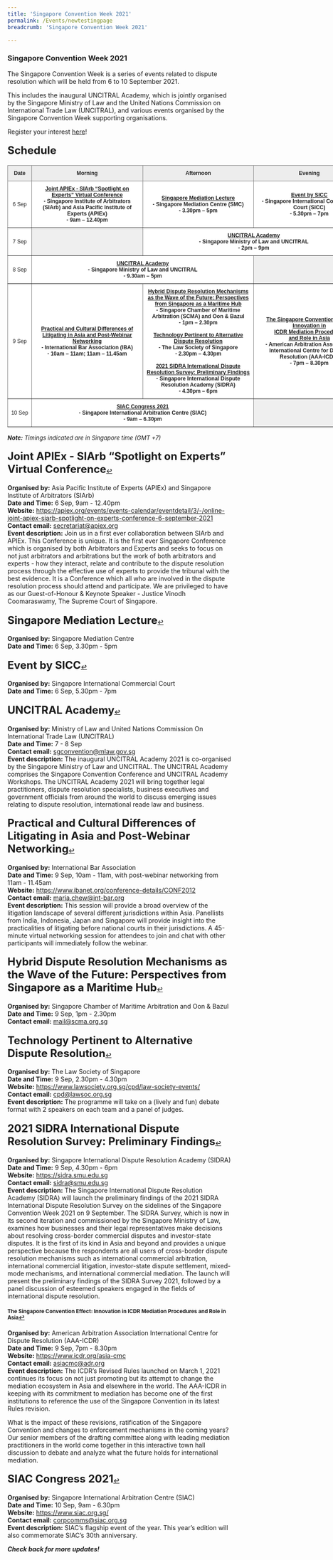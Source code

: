 ```yaml
---
title: 'Singapore Convention Week 2021'
permalink: /Events/newtestingpage
breadcrumb: 'Singapore Convention Week 2021'

---
```


### **Singapore Convention Week 2021** 
The Singapore Convention Week is a series of events related to dispute resolution which will be held from 6 to 10 September 2021. 

This includes the inaugural UNCITRAL Academy, which is jointly organised by the Singapore Ministry of Law and the United Nations Commission on International Trade Law (UNCITRAL), and various events organised by the Singapore Convention Week supporting organisations.

Register your interest <a href="https://go.gov.sg/sgconvention2021" target="new">here</a>! 


#### <b><span style="font-size: 24px">Schedule</span></b> ####

<style type="text/css">
.tg  {border-collapse:collapse;border-spacing:0;}
.tg td{border-color:black;border-style:solid;border-width:1px;font-family:Arial, sans-serif;font-size:12px;
  overflow:hidden;padding:10px 5px;word-break:normal;}
.tg th{border-color:black;border-style:solid;border-width:1px;font-family:Arial, sans-serif;font-size:12px;
  font-weight:normal;overflow:hidden;padding:10px 5px;word-break:normal;}
.tg .tg-m4h1{background-color:#EDEDED;border-color:inherit;color:#222;font-weight:bold;text-align:center;vertical-align:middle;font-family:Arial, sans-serif;font-size:12px;}
.tg .tg-w81s{background-color:#efefef;border-color:inherit;color:#222;text-align:center;text-decoration:underline;
  vertical-align:middle;font-family:Arial, sans-serif;font-size:12px;}
.tg .tg-3bno{background-color:#FFF;border-color:inherit;color:#222;font-weight:bold;text-align:center;vertical-align:middle;font-family:Arial, sans-serif;font-size:12px;}
.tg .tg-gktn{background-color:#FFF;border-color:inherit;color:#222;text-align:center;vertical-align:middle;font-family:Arial, sans-serif;font-size:12px;}
</style>
<table class="tg" style="undefined;table-layout: fixed; width: 804px">
<colgroup>
<col style="width: 54px">
<col style="width: 251px">
<col style="width: 251px">
<col style="width: 251px">
</colgroup>
<thead>
  <tr>
    <th class="tg-m4h1">Date</th>
    <th class="tg-m4h1">Morning</th>
    <th class="tg-m4h1">Afternoon</th>
    <th class="tg-m4h1">Evening</th>
  </tr>
</thead>
<tbody>
  <tr>
    <td class="tg-gktn">6 Sep</td>
    <td class="tg-3bno"><a href="#1" id="ref1">Joint APIEx - SIArb “Spotlight on Experts” Virtual Conference</a><br>- Singapore Institute of Arbitrators (SIArb) and Asia Pacific Institute of Experts (APIEx)     <br>- 9am – 12.40pm</td>
    <td class="tg-3bno"><a href="#2" id="ref2">Singapore Mediation Lecture</a>     <br>- Singapore Mediation Centre (SMC)<br>     - 3.30pm – 5pm</td>
    <td class="tg-3bno"><a href="#3" id="ref3">Event by SICC</a>     <br>- Singapore International Commercial Court (SICC)<br>     - 5.30pm – 7pm</td>
  </tr>
  <tr>
    <td class="tg-gktn">7 Sep</td>
    <td class="tg-w81s"></td>
    <td class="tg-3bno" colspan="2"><a href="#4" id="ref4">UNCITRAL Academy</a>     <br>- Singapore Ministry of Law and UNCITRAL<br>     - 2pm – 9pm</td>
  </tr>
  <tr>
    <td class="tg-gktn">8 Sep</td>
    <td class="tg-3bno" colspan="2"><a href="#4" id="ref4">UNCITRAL Academy</a>     <br>- Singapore Ministry of Law and UNCITRAL<br>     - 9.30am – 5pm</td>
    <td class="tg-w81s"></td>
  </tr>
  <tr>
    <td class="tg-gktn">9 Sep</td>
    <td class="tg-3bno"><a href="#5" id="ref5">Practical and Cultural Differences of Litigating in Asia and Post-Webinar Networking</a>     <br>- International Bar Association (IBA)<br>     - 10am – 11am; 11am – 11.45am</td>
    <td class="tg-3bno"><a href="#6" id="ref6">Hybrid Dispute Resolution Mechanisms <br>as the Wave of the Future: Perspectives from Singapore as a Maritime Hub</a>     <br>- Singapore Chamber of Maritime Arbitration (SCMA) and Oon & Bazul<br>     - 1pm – 2.30pm<br>     <br>     <a href="#7" id="ref7">Technology Pertinent to Alternative Dispute Resolution</a>     <br>- The Law Society of Singapore    <br>     - 2.30pm – 4.30pm <br>      <br>     <a href="#8" id="ref8">2021 SIDRA International Dispute Resolution Survey: Preliminary Findings</a>     <br>- Singapore International Dispute Resolution Academy (SIDRA)<br>     - 4.30pm – 6pm</td>
    <td class="tg-3bno"><a href="#9" id="ref9">The Singapore Convention Effect: Innovation in <br>ICDR Mediation Procedures <br>and Role in Asia</a>     <br><span style="font-weight:bold">- American Arbitration Association International Centre for Dispute Resolution (AAA-ICDR)</span><br><span style="font-weight:bold">     - 7pm – 8.30pm</span></td>
  </tr>
  <tr>
    <td class="tg-gktn">10 Sep</td>
    <td class="tg-3bno" colspan="2"><a href="#10" id="ref10">SIAC Congress 2021</a>     <br>- Singapore International Arbitration Centre (SIAC)<br>     - 9am – 6.30pm</td>
    <td class="tg-w81s"></td>
  </tr>
</tbody>
</table>

<i><span style="font-size: 13px"><b>Note:</b> Timings indicated are in Singapore time (GMT +7)</span></i>

#### <sup id="1"><b><span style="font-size: 24px">Joint APIEx - SIArb “Spotlight on Experts” Virtual Conference</span></b><a href="#ref1" title="Jump back to list.">↩</a> ####
  <b>Organised by:</b> Asia Pacific Institute of Experts (APIEx) and Singapore Institute of Arbitrators (SIArb)
  <br><b>Date and Time:</b> 6 Sep, 9am - 12.40pm
  <br><b>Website:</b> <a href="https://apiex.org/events/events-calendar/eventdetail/3/-/online-joint-apiex-siarb-spotlight-on-experts-conference-6-september-2021" target="new">https://apiex.org/events/events-calendar/eventdetail/3/-/online-joint-apiex-siarb-spotlight-on-experts-conference-6-september-2021</a>
  <br><b>Contact email:</b> <a href="mailto:secretariat@apiex.org">secretariat@apiex.org</a>
  <br><b>Event description:</b> Join us in a first ever collaboration between SIArb and APIEx. This Conference is unique. It is the first ever Singapore Conference which is organised by both Arbitrators and Experts and seeks to focus on not just arbitrators and arbitrations but the work of both arbitrators and experts - how they interact, relate and contribute to the dispute resolution process through the effective use of experts to provide the tribunal with the best evidence. It is a Conference which all who are involved in the dispute resolution process should attend and participate. We are privileged to have as our Guest-of-Honour & Keynote Speaker - Justice Vinodh Coomaraswamy, The Supreme Court of Singapore. 

#### <sup id="2"><b><span style="font-size: 24px">Singapore Mediation Lecture</span></b><a href="#ref2" title="Jump back to list.">↩</a> ####
  <b>Organised by:</b> Singapore Mediation Centre
  <br><b>Date and Time:</b> 6 Sep, 3.30pm - 5pm
  
#### <sup id="3"><b><span style="font-size: 24px">Event by SICC</span></b><a href="#ref3" title="Jump back to list.">↩</a> ####
  <b>Organised by:</b> Singapore International Commercial Court
  <br><b>Date and Time:</b> 6 Sep, 5.30pm - 7pm
  
#### <sup id="4"><b><span style="font-size: 24px">UNCITRAL Academy</span></b><a href="#ref4" title="Jump back to list.">↩</a> ####
  <b>Organised by:</b> Ministry of Law and United Nations Commission On International Trade Law (UNCITRAL)
  <br><b>Date and Time:</b> 7 - 8 Sep
  <br><b>Contact email:</b> <a href="mailto:sgconvention@mlaw.gov.sg">sgconvention@mlaw.gov.sg</a>
  <br><b>Event description:</b> The inaugural UNCITRAL Academy 2021 is co-organised by the Singapore Ministry of Law and UNCITRAL. The UNCITRAL Academy comprises the Singapore Convention Conference and UNCITRAL Academy Workshops. The UNCITRAL Academy 2021 will bring together legal practitioners, dispute resolution specialists, business executives and government officials from around the world to discuss emerging issues relating to dispute resolution, international reade law and business.    
  
#### <sup id="5"><b><span style="font-size: 24px">Practical and Cultural Differences of Litigating in Asia and Post-Webinar Networking</span></b><a href="#ref5" title="Jump back to list.">↩</a> ####
  <b>Organised by:</b> International Bar Association
  <br><b>Date and Time:</b> 9 Sep, 10am - 11am, with post-webinar networking from 11am - 11.45am
  <br><b>Website:</b> <a href="https://www.ibanet.org/conference-details/CONF2012" target="new">https://www.ibanet.org/conference-details/CONF2012</a>
  <br><b>Contact email:</b> <a href="mailto:maria.chew@int-bar.org">maria.chew@int-bar.org</a>
  <br><b>Event description:</b> This session will provide a broad overview of the litigation landscape of several different jurisdictions within Asia. Panellists from India, Indonesia, Japan and Singapore will provide insight into the practicalities of litigating before national courts in their jurisdictions. A 45-minute virtual networking session for attendees to join and chat with other participants will immediately follow the webinar.

#### <sup id="6"><b><span style="font-size: 24px">Hybrid Dispute Resolution Mechanisms as the Wave of the Future: Perspectives from Singapore as a Maritime Hub</span></b><a href="#ref6" title="Jump back to list.">↩</a> ####
  <b>Organised by:</b> Singapore Chamber of Maritime Arbitration and Oon & Bazul
  <br><b>Date and Time:</b> 9 Sep, 1pm - 2.30pm
  <br><b>Contact email:</b> <a href="mailto:mail@scma.org.sg" target="new">mail@scma.org.sg

#### <sup id="7"><b><span style="font-size: 24px">Technology Pertinent to Alternative Dispute Resolution</span></b><a href="#ref7" title="Jump back to list.">↩</a> ####
  <b>Organised by:</b> The Law Society of Singapore
  <br><b>Date and Time:</b> 9 Sep, 2.30pm - 4.30pm
  <br><b>Website:</b> <a href="https://www.lawsociety.org.sg/cpd/law-society-events" target="new">https://www.lawsociety.org.sg/cpd/law-society-events/</a>
  <br><b>Contact email:</b> <a href="mailto:cpd@lawsoc.org.sg">cpd@lawsoc.org.sg</a>
  <br><b>Event description:</b> The programme will take on a (lively and fun) debate format with 2 speakers on each team and a panel of judges. 

#### <sup id="8"><b><span style="font-size: 24px">2021 SIDRA International Dispute Resolution Survey: Preliminary Findings</span></b><a href="#ref8" title="Jump back to list.">↩</a> ####
  <b>Organised by:</b> Singapore International Dispute Resolution Academy (SIDRA)
  <br><b>Date and Time:</b> 9 Sep, 4.30pm - 6pm
  <br><b>Website:</b> <a href="https://sidra.smu.edu.sg/" target="new">https://sidra.smu.edu.sg</a>
  <br><b>Contact email:</b> <a href="mailto:sidra@smu.edu.sg">sidra@smu.edu.sg</a>
  <br><b>Event description:</b> The Singapore International Dispute Resolution Academy (SIDRA)  will launch the preliminary findings of the 2021 SIDRA International Dispute Resolution Survey on the sidelines of the Singapore Convention Week 2021 on 9 September. The SIDRA Survey, which is now in its second iteration and commissioned by the Singapore Ministry of Law, examines how businesses and their legal representatives make decisions about resolving cross-border commercial disputes and investor-state disputes. It is the first of its kind in Asia and beyond and provides a unique perspective because the respondents are all users of cross-border dispute resolution mechanisms such as international commercial arbitration, international commercial litigation, investor-state dispute settlement, mixed-mode mechanisms, and international commercial mediation. The launch will present the preliminary findings of the SIDRA Survey 2021, followed by a panel discussion of esteemed speakers engaged in the fields of international dispute resolution.

#### <sup id="9"><b>The Singapore Convention Effect: Innovation in ICDR Mediation Procedures and Role in Asia</b><a href="#ref9" title="Jump back to list.">↩</a> ####
  <b>Organised by:</b> American Arbitration Association International Centre for Dispute Resolution (AAA-ICDR)
  <br><b>Date and Time:</b> 9 Sep, 7pm - 8.30pm
  <br><b>Website:</b> <a href="https://www.icdr.org/asia-cmc" target="new">https://www.icdr.org/asia-cmc</a>
  <br><b>Contact email:</b> <a href="mailto:asiacmc@adr.org">asiacmc@adr.org</a>
  <br><b>Event description:</b> The ICDR’s Revised Rules launched on March 1, 2021 continues its focus on not just promoting but its attempt to change the mediation ecosystem in Asia and elsewhere in the world. The AAA-ICDR in keeping with its commitment to mediation has become one of the first institutions to reference the use of the Singapore Convention in its latest Rules revision. 

What is the impact of these revisions, ratification of the Singapore Convention and changes to enforcement mechanisms in the coming years? Our senior members of the drafting committee along with leading mediation practitioners in the world come together in this interactive town hall discussion to debate and analyze what the future holds for international mediation.

#### <sup id="10"><b><span style="font-size: 24px">SIAC Congress 2021</span></b><a href="#ref10" title="Jump back to list.">↩</a> ####
  <b>Organised by:</b> Singapore International Arbitration Centre (SIAC)
  <br><b>Date and Time:</b> 10 Sep, 9am - 6.30pm
  <br><b>Website:</b> <a href="https://www.siac.org.sg/" target="new">https://www.siac.org.sg/</a>
  <br><b>Contact email:</b> <a href="mailto:corpcomms@siac.org.sg">corpcomms@siac.org.sg</a>
  <br><b>Event description:</b> SIAC’s flagship event of the year. This year’s edition will also commemorate SIAC’s 30th anniversary.
  

  <i><b>Check back for more updates!</b></i>
